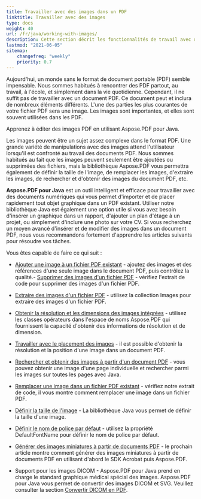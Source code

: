 ```yaml
---
title: Travailler avec des images dans un PDF
linktitle: Travailler avec des images
type: docs
weight: 40
url: /fr/java/working-with-images/
description: Cette section décrit les fonctionnalités de travail avec des images dans un fichier PDF en utilisant la bibliothèque Java.
lastmod: "2021-06-05"
sitemap:
    changefreq: "weekly"
    priority: 0.7
---
```


Aujourd'hui, un monde sans le format de document portable (PDF) semble impensable. Nous sommes habitués à rencontrer des PDF partout, au travail, à l'école, et simplement dans la vie quotidienne. Cependant, il ne suffit pas de travailler avec un document PDF. Ce document peut et inclura de nombreux éléments différents. L'une des parties les plus courantes de votre fichier PDF sera une image. Les images sont importantes, et elles sont souvent utilisées dans les PDF.

Apprenez à éditer des images PDF en utilisant Aspose.PDF pour Java.

Les images peuvent être un sujet assez complexe dans le format PDF.
 Une grande variété de manipulations avec des images attend l'utilisateur lorsqu'il est confronté au travail des documents PDF. Nous sommes habitués au fait que les images peuvent seulement être ajoutées ou supprimées des fichiers, mais la bibliothèque Aspose.PDF vous permettra également de définir la taille de l'image, de remplacer les images, d'extraire les images, de rechercher et d'obtenir des images du document PDF, etc.

**Aspose.PDF pour Java** est un outil intelligent et efficace pour travailler avec des documents numériques qui vous permet d'importer et de placer rapidement tout objet graphique dans un PDF existant. Utiliser notre bibliothèque Java est également une option utile si vous avez besoin d'insérer un graphique dans un rapport, d'ajouter un plan d'étage à un projet, ou simplement d'inclure une photo sur votre CV. Si vous recherchez un moyen avancé d'insérer et de modifier des images dans un document PDF, nous vous recommandons fortement d'apprendre les articles suivants pour résoudre vos tâches.

Vous êtes capable de faire ce qui suit :

- [Ajouter une image à un fichier PDF existant](/pdf/fr/java/add-image-to-existing-pdf-file/) - ajoutez des images et des références d'une seule image dans le document PDF, puis contrôlez la qualité.- [Supprimer des images d'un fichier PDF](/pdf/fr/java/delete-images-from-pdf-file/) - vérifiez l'extrait de code pour supprimer des images d'un fichier PDF.
- [Extraire des images d'un fichier PDF](/pdf/fr/java/extract-images-from-pdf-file/) - utilisez la collection Images pour extraire des images d'un fichier PDF.
- [Obtenir la résolution et les dimensions des images intégrées](/pdf/fr/java/get-resolution-and-dimensions-of-embedded-images/) - utilisez les classes opérateurs dans l'espace de noms Aspose.PDF qui fournissent la capacité d'obtenir des informations de résolution et de dimension.
- [Travailler avec le placement des images](/pdf/fr/java/working-with-image-placement/) - il est possible d'obtenir la résolution et la position d'une image dans un document PDF.
- [Rechercher et obtenir des images à partir d'un document PDF](/pdf/fr/java/search-and-get-images-from-pdf-document/) - vous pouvez obtenir une image d'une page individuelle et rechercher parmi les images sur toutes les pages avec Java.
- [Remplacer une image dans un fichier PDF existant](/pdf/fr/java/replace-image-in-existing-pdf-file/) - vérifiez notre extrait de code, il vous montre comment remplacer une image dans un fichier PDF.

- [Définir la taille de l'image](/pdf/fr/java/set-image-size/) - La bibliothèque Java vous permet de définir la taille d'une image.
- [Définir le nom de police par défaut](/pdf/fr/java/set-default-font-name/) - utilisez la propriété DefaultFontName pour définir le nom de police par défaut.
- [Générer des images miniatures à partir de documents PDF](/pdf/fr/java/generate-thumbnail-images-from-pdf-documents/) - le prochain article montre comment générer des images miniatures à partir de documents PDF en utilisant d'abord le SDK Acrobat puis Aspose.PDF.
- Support pour les images DICOM - Aspose.PDF pour Java prend en charge le standard graphique médical spécial des images. Aspose.PDF pour Java vous permet de convertir des images DICOM et SVG. Veuillez consulter la section [Convertir DICOM en PDF](/pdf/fr/java/convert-dicom-to-pdf/).